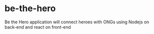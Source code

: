# be-the-hero
Be the Hero application will connect heroes with ONGs using Nodejs on back-end and react on front-end
